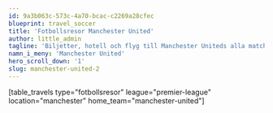 ```yaml
---
id: 9a3b063c-573c-4a70-bcac-c2269a28cfec
blueprint: travel_soccer
title: 'Fotbollsresor Manchester United'
author: little_admin
tagline: 'Biljetter, hotell och flyg till Manchester Uniteds alla matcher i Premier League'
namn_i_meny: 'Manchester United'
hero_scroll_down: '1'
slug: manchester-united-2
---
```

<p>[table_travels type="fotbollsresor" league="premier-league" location="manchester" home_team="manchester-united"]</p>
